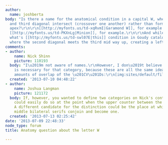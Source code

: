 ```yaml
---
author:
  name: joshberta
body: "Is there a name for the anatomical condition in a capital W, where the second
  and third diagonal intersect (crossover one another) rather than form a pointed
  apex?\r\n\r\n[[http://myfonts.us/td-xqRvmI|Garamond W]], for example.\r\n\r\nVs.
  [[http://myfonts.us/td-PKXnLg|Minion]], for example.\r\n\r\nAnd while I'm at it,
  what's [[http://myfonts.us/td-swl07E|this]] condition in Goudy catalogue called,
  where the second diagonal meets the third mid way up, creating a left-leaning terminal/apex?"
comments:
- author:
    name: Nick Shinn
    picture: 110193
  body: "I\u2019m not aware of names.\r\nHowever, I don\u2019t believe that \u201Ccrossover\u201D
    is necessary for that category, because these are all the same idea, with varying
    amounts of overlap of the \u201CV\u201Ds:\r\n[img:sites/default/files/old-images/Ws_4066.png]\r\n"
  created: '2013-07-10 04:48:22'
- author:
    name: Joshua Langman
    picture: 121172
  body: If, however, you wanted to define two categories on Nick's continuum, you
    could easily do so at the point when the upper counter between the Vs disappears.
    A different candidate for the distinction could be the place at which the two
    middle bilateral serifs conjoin and become one.
  created: '2013-07-13 02:25:42'
date: '2013-07-09 22:48:33'
node_type: forum
title: Anatomy question about the letter W

---
```

